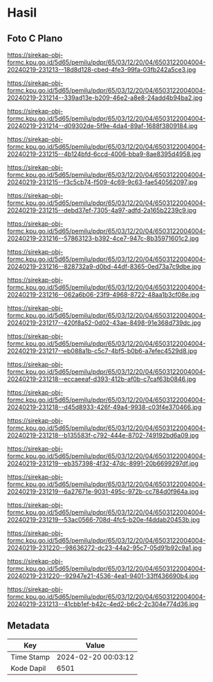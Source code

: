 # Hasil

## Foto C Plano

https://sirekap-obj-formc.kpu.go.id/5d65/pemilu/pdpr/65/03/12/20/04/6503122004004-20240219-231213--18d8d128-cbed-4fe3-99fa-03fb242a5ce3.jpg

https://sirekap-obj-formc.kpu.go.id/5d65/pemilu/pdpr/65/03/12/20/04/6503122004004-20240219-231214--339ad13e-b209-46e2-a8e8-24add4b94ba2.jpg

https://sirekap-obj-formc.kpu.go.id/5d65/pemilu/pdpr/65/03/12/20/04/6503122004004-20240219-231214--d09302de-5f9e-4da4-89af-1688f3809184.jpg

https://sirekap-obj-formc.kpu.go.id/5d65/pemilu/pdpr/65/03/12/20/04/6503122004004-20240219-231215--4b124bfd-6ccd-4006-bba9-8ae8395d4958.jpg

https://sirekap-obj-formc.kpu.go.id/5d65/pemilu/pdpr/65/03/12/20/04/6503122004004-20240219-231215--f3c5cb74-f509-4c69-9c63-fae540562097.jpg

https://sirekap-obj-formc.kpu.go.id/5d65/pemilu/pdpr/65/03/12/20/04/6503122004004-20240219-231215--debd37ef-7305-4a97-adfd-2a165b2239c9.jpg

https://sirekap-obj-formc.kpu.go.id/5d65/pemilu/pdpr/65/03/12/20/04/6503122004004-20240219-231216--57863123-b392-4ce7-947c-8b35971601c2.jpg

https://sirekap-obj-formc.kpu.go.id/5d65/pemilu/pdpr/65/03/12/20/04/6503122004004-20240219-231216--828732a9-d0bd-44df-8365-0ed73a7c9dbe.jpg

https://sirekap-obj-formc.kpu.go.id/5d65/pemilu/pdpr/65/03/12/20/04/6503122004004-20240219-231216--062a6b06-23f9-4968-8722-48aa1b3cf08e.jpg

https://sirekap-obj-formc.kpu.go.id/5d65/pemilu/pdpr/65/03/12/20/04/6503122004004-20240219-231217--420f8a52-0d02-43ae-8498-91e368d739dc.jpg

https://sirekap-obj-formc.kpu.go.id/5d65/pemilu/pdpr/65/03/12/20/04/6503122004004-20240219-231217--eb088a1b-c5c7-4bf5-b0b6-a7efec4529d8.jpg

https://sirekap-obj-formc.kpu.go.id/5d65/pemilu/pdpr/65/03/12/20/04/6503122004004-20240219-231218--eccaeeaf-d393-412b-af0b-c7caf63b0846.jpg

https://sirekap-obj-formc.kpu.go.id/5d65/pemilu/pdpr/65/03/12/20/04/6503122004004-20240219-231218--d45d8933-426f-49a4-9938-c03f4e370466.jpg

https://sirekap-obj-formc.kpu.go.id/5d65/pemilu/pdpr/65/03/12/20/04/6503122004004-20240219-231218--b135583f-c792-444e-8702-749192bd6a09.jpg

https://sirekap-obj-formc.kpu.go.id/5d65/pemilu/pdpr/65/03/12/20/04/6503122004004-20240219-231219--eb357398-4f32-47dc-8991-20b6699297df.jpg

https://sirekap-obj-formc.kpu.go.id/5d65/pemilu/pdpr/65/03/12/20/04/6503122004004-20240219-231219--6a27671e-9031-495c-972b-cc784d0f964a.jpg

https://sirekap-obj-formc.kpu.go.id/5d65/pemilu/pdpr/65/03/12/20/04/6503122004004-20240219-231219--53ac0566-708d-4fc5-b20e-f4ddab20453b.jpg

https://sirekap-obj-formc.kpu.go.id/5d65/pemilu/pdpr/65/03/12/20/04/6503122004004-20240219-231220--98636272-dc23-44a2-95c7-05d91b92c9a1.jpg

https://sirekap-obj-formc.kpu.go.id/5d65/pemilu/pdpr/65/03/12/20/04/6503122004004-20240219-231220--92947e21-4536-4ea1-9401-33ff436690b4.jpg

https://sirekap-obj-formc.kpu.go.id/5d65/pemilu/pdpr/65/03/12/20/04/6503122004004-20240219-231213--41cbb1ef-b42c-4ed2-b6c2-2c304e774d36.jpg


## Metadata

| Key        | Value               |
| ---------- | ------------------- |
| Time Stamp | 2024-02-20 00:03:12 |
| Kode Dapil | 6501                |



